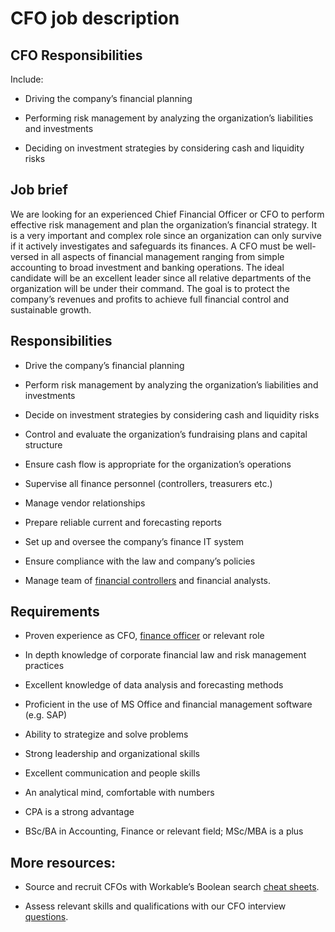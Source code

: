 # CFO job description


## CFO Responsibilities

Include:

* Driving the company’s financial planning

* Performing risk management by analyzing the organization’s liabilities and investments

* Deciding on investment strategies by considering cash and liquidity risks


## Job brief

We are looking for an experienced Chief Financial Officer or CFO to perform effective risk management and plan the organization’s financial strategy. It is a very important and complex role since an organization can only survive if it actively investigates and safeguards its finances.
A CFO must be well-versed in all aspects of financial management ranging from simple accounting to broad investment and banking operations. The ideal candidate will be an excellent leader since all relative departments of the organization will be under their command.
The goal is to protect the company’s revenues and profits to achieve full financial control and sustainable growth.


## Responsibilities

* Drive the company’s financial planning

* Perform risk management by analyzing the organization’s liabilities and investments

* Decide on investment strategies by considering cash and liquidity risks

* Control and evaluate the organization’s fundraising plans and capital structure

* Ensure cash flow is appropriate for the organization’s operations

* Supervise all finance personnel (controllers, treasurers etc.)

* Manage vendor relationships

* Prepare reliable current and forecasting reports

* Set up and oversee the company’s finance IT system

* Ensure compliance with the law and company’s policies

* Manage team of <a href="https://resources.workable.com/financial-controller-job-description">financial controllers</a> and financial analysts.


## Requirements

* Proven experience as CFO, <a href="https://resources.workable.com/finance-officer-job-description">finance officer</a> or relevant role

* In depth knowledge of corporate financial law and risk management practices

* Excellent knowledge of data analysis and forecasting methods

* Proficient in the use of MS Office and financial management software (e.g. SAP)

* Ability to strategize and solve problems

* Strong leadership and organizational skills

* Excellent communication and people skills

* An analytical mind, comfortable with numbers

* CPA is a strong advantage

* BSc/BA in Accounting, Finance or relevant field; MSc/MBA is a plus

## More resources:
* Source and recruit CFOs with Workable’s Boolean search <a href="https://resources.workable.com/find-cfo-boolean-search-strings">cheat sheets</a>.

* Assess relevant skills and qualifications with our CFO interview <a href="https://resources.workable.com/cfo-interview-questions">questions</a>.
